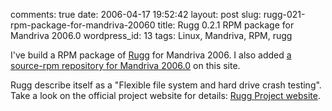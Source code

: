 comments: true
date: 2006-04-17 19:52:42
layout: post
slug: rugg-021-rpm-package-for-mandriva-20060
title: Rugg 0.2.1 RPM package for Mandriva 2006.0
wordpress_id: 13
tags: Linux, Mandriva, RPM, rugg

I've build a RPM package of [Rugg](http://rugg.sourceforge.net) for Mandriva 2006. I also added [a source-rpm repository for Mandriva 2006.0](http://kevin.deldycke.com/static/repository/mandriva/2006.0/SRPMS) on this site.

Rugg describe itself as a "Flexible file system and hard drive crash testing". Take a look on the official project website for details: [Rugg Project website](http://rugg.sourceforge.net).
